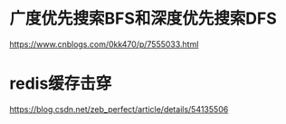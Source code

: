 广度优先搜索BFS和深度优先搜索DFS
===

https://www.cnblogs.com/0kk470/p/7555033.html


redis缓存击穿
===
https://blog.csdn.net/zeb_perfect/article/details/54135506
